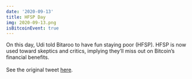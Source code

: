 ```yaml
---
date: '2020-09-13'
title: HFSP Day
img: 2020-09-13.png
isBitcoinEvent: true
---
```


On this day, Udi told Bitaroo to have fun staying poor (HFSP). HFSP is now used toward skeptics and critics, implying they’ll miss out on Bitcoin’s financial benefits.
<br/><br/>
See the original tweet <a href="https://x.com/udiWertheimer/status/1305075697929670656" target="_blank">here</a>.
